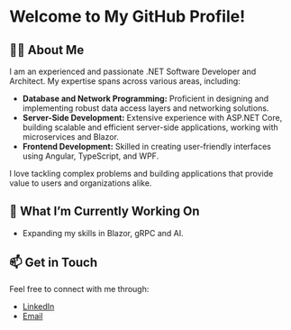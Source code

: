 # Welcome to My GitHub Profile!

## 👩‍💻 About Me
I am an experienced and passionate .NET Software Developer and Architect. My expertise spans across various areas, including:

- **Database and Network Programming:** Proficient in designing and implementing robust data access layers and networking solutions.
- **Server-Side Development:** Extensive experience with ASP.NET Core, building scalable and efficient server-side applications, working with microservices and Blazor.
- **Frontend Development:** Skilled in creating user-friendly interfaces using Angular, TypeScript, and WPF.

I love tackling complex problems and building applications that provide value to users and organizations alike.

## 🚀 What I’m Currently Working On
- Expanding my skills in Blazor, gRPC and AI.

## 📫 Get in Touch
Feel free to connect with me through:

- [LinkedIn](https://www.linkedin.com/in/jana-schmid)
- [Email](mailto:jdev.five@emailn.de)
